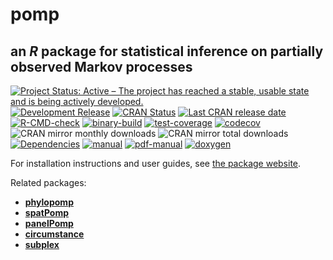 # **pomp**

## an *R* package for statistical inference on partially observed Markov processes

[![Project Status: Active – The project has reached a stable, usable state and is being actively developed.](https://www.repostatus.org/badges/latest/active.svg)](https://www.repostatus.org/#active)
[![Development Release](https://img.shields.io/github/release/kingaa/pomp.svg)](https://github.com/kingaa/pomp/releases/latest)
[![CRAN Status](https://www.r-pkg.org/badges/version/pomp?color=blue)](https://cran.r-project.org/package=pomp)
[![Last CRAN release date](https://www.r-pkg.org/badges/last-release/pomp?color=blue)](https://cran.r-project.org/package=pomp)
[![R-CMD-check](https://github.com/kingaa/pomp/actions/workflows/r-cmd-check.yml/badge.svg)](https://github.com/kingaa/pomp/actions/workflows/r-cmd-check.yml)
[![binary-build](https://github.com/kingaa/pomp/actions/workflows/binary-build.yml/badge.svg)](https://github.com/kingaa/pomp/actions/workflows/binary-build.yml)
[![test-coverage](https://github.com/kingaa/pomp/actions/workflows/test-coverage.yml/badge.svg)](https://github.com/kingaa/pomp/actions/workflows/test-coverage.yml)
[![codecov](https://codecov.io/gh/kingaa/pomp/branch/master/graph/badge.svg)](https://app.codecov.io/gh/kingaa/pomp)
![CRAN mirror monthly downloads](https://cranlogs.r-pkg.org/badges/last-month/pomp?color=yellow)
![CRAN mirror total downloads](https://cranlogs.r-pkg.org/badges/grand-total/pomp?color=yellow)
[![Dependencies](https://tinyverse.netlify.app/badge/pomp)](https://tinyverse.netlify.app/)
[![manual](https://img.shields.io/badge/manual-HTML-brown)](https://kingaa.github.io/pomp/manual/)
[![pdf-manual](https://img.shields.io/badge/manual-PDF-brown)](https://kingaa.github.io/pomp/manual/pdf/)
[![doxygen](https://img.shields.io/badge/doxygen-HTML-brown)](https://kingaa.github.io/manuals/pomp/source/html/index.html)

For installation instructions and user guides, see [the package website](https://kingaa.github.io/pomp/).

Related packages:

- [**phylopomp**](https://github.com/kingaa/phylopomp/)
- [**spatPomp**](https://github.com/spatPomp-org/spatPomp/)
- [**panelPomp**](https://github.com/panelPomp-org/panelPomp/)
- [**circumstance**](https://github.com/kingaa/circumstance/)
- [**subplex**](https://github.com/kingaa/subplex/)
